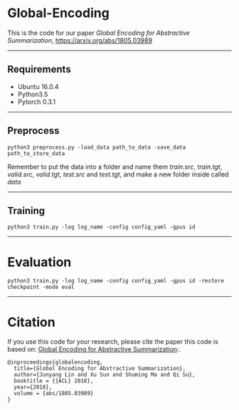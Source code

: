 # Global-Encoding
This is the code for our paper *Global Encoding for Abstractive Summarization*, https://arxiv.org/abs/1805.03989

***********************************************************

## Requirements
* Ubuntu 16.0.4
* Python3.5
* Pytorch 0.3.1

**************************************************************

## Preprocess
```
python3 preprocess.py -load_data path_to_data -save_data path_to_store_data 
```
Remember to put the data into a folder and name them *train.src*, *train.tgt*, *valid.src*, *valid.tgt*, *test.src* and *test.tgt*, and make a new folder inside called *data*

***************************************************************

## Training
```
python3 train.py -log log_name -config config_yaml -gpus id
```

****************************************************************

# Evaluation
```
python3 train.py -log log_name -config config_yaml -gpus id -restore checkpoint -mode eval
```

*******************************************************************

# Citation
If you use this code for your research, please cite the paper this code is based on: <a href="https://arxiv.org/abs/1805.03989">Global Encoding for Abstractive Summarization</a>:.
```
@inproceedings{globalencoding,
  title={Global Encoding for Abstractive Summarization},
  author={Junyang Lin and Xu Sun and Shuming Ma and Qi Su},
  booktitle = {{ACL} 2018},
  year={2018},
  volume = {abs/1805.03989}
}
```
